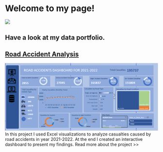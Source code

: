 # Welcome to my page!
[![](https://img.shields.io/badge/LinkedIn-0077B5?style=for-the-badge&logo=linkedin&logoColor=white)](www.linkedin.com/naimamunir) 



## Have a look at my data portfolio.

## [Road Accident Analysis](https://naimamunir17.wixsite.com/naimamunir)
![](/assets/Dashboard_picture_CROPPED.png)
In this project I used Excel visualizations to analyze casualties caused by road accidents in year 2021-2022. At the end I created an interactive dashboard to present my findings. Read more about the project >>

















